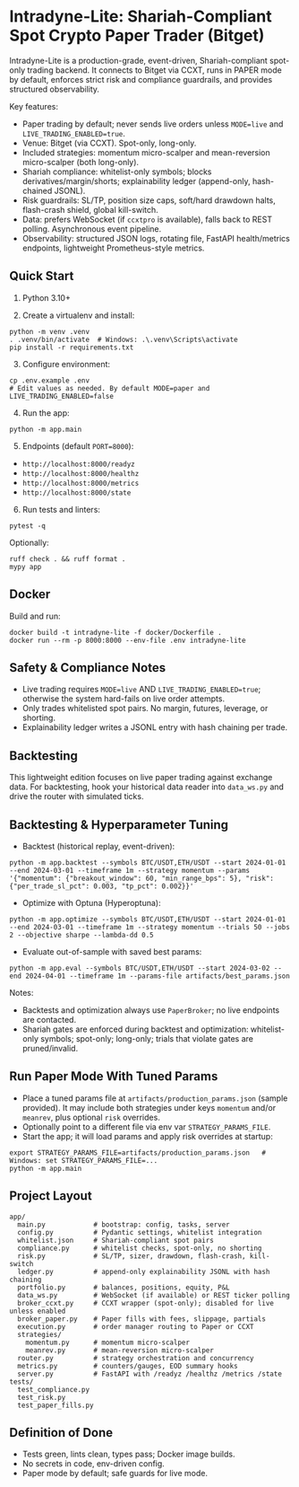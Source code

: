 # Intradyne-Lite: Shariah-Compliant Spot Crypto Paper Trader (Bitget)

Intradyne-Lite is a production-grade, event-driven, Shariah-compliant spot-only trading backend. It connects to Bitget via CCXT, runs in PAPER mode by default, enforces strict risk and compliance guardrails, and provides structured observability.

Key features:

- Paper trading by default; never sends live orders unless `MODE=live` and `LIVE_TRADING_ENABLED=true`.
- Venue: Bitget (via CCXT). Spot-only, long-only.
- Included strategies: momentum micro-scalper and mean-reversion micro-scalper (both long-only).
- Shariah compliance: whitelist-only symbols; blocks derivatives/margin/shorts; explainability ledger (append-only, hash-chained JSONL).
- Risk guardrails: SL/TP, position size caps, soft/hard drawdown halts, flash-crash shield, global kill-switch.
- Data: prefers WebSocket (if `ccxtpro` is available), falls back to REST polling. Asynchronous event pipeline.
- Observability: structured JSON logs, rotating file, FastAPI health/metrics endpoints, lightweight Prometheus-style metrics.

## Quick Start

1) Python 3.10+

2) Create a virtualenv and install:

```
python -m venv .venv
. .venv/bin/activate  # Windows: .\.venv\Scripts\activate
pip install -r requirements.txt
```

3) Configure environment:

```
cp .env.example .env
# Edit values as needed. By default MODE=paper and LIVE_TRADING_ENABLED=false
```

4) Run the app:

```
python -m app.main
```

5) Endpoints (default `PORT=8000`):

- `http://localhost:8000/readyz`
- `http://localhost:8000/healthz`
- `http://localhost:8000/metrics`
- `http://localhost:8000/state`

6) Run tests and linters:

```
pytest -q
```

Optionally:

```
ruff check . && ruff format .
mypy app
```

## Docker

Build and run:

```
docker build -t intradyne-lite -f docker/Dockerfile .
docker run --rm -p 8000:8000 --env-file .env intradyne-lite
```

## Safety & Compliance Notes

- Live trading requires `MODE=live` AND `LIVE_TRADING_ENABLED=true`; otherwise the system hard-fails on live order attempts.
- Only trades whitelisted spot pairs. No margin, futures, leverage, or shorting.
- Explainability ledger writes a JSONL entry with hash chaining per trade.

## Backtesting

This lightweight edition focuses on live paper trading against exchange data. For backtesting, hook your historical data reader into `data_ws.py` and drive the router with simulated ticks.

## Backtesting & Hyperparameter Tuning

- Backtest (historical replay, event-driven):

```
python -m app.backtest --symbols BTC/USDT,ETH/USDT --start 2024-01-01 --end 2024-03-01 --timeframe 1m --strategy momentum --params '{"momentum": {"breakout_window": 60, "min_range_bps": 5}, "risk": {"per_trade_sl_pct": 0.003, "tp_pct": 0.002}}'
```

- Optimize with Optuna (Hyperoptuna):

```
python -m app.optimize --symbols BTC/USDT,ETH/USDT --start 2024-01-01 --end 2024-03-01 --timeframe 1m --strategy momentum --trials 50 --jobs 2 --objective sharpe --lambda-dd 0.5
```

- Evaluate out-of-sample with saved best params:

```
python -m app.eval --symbols BTC/USDT,ETH/USDT --start 2024-03-02 --end 2024-04-01 --timeframe 1m --params-file artifacts/best_params.json
```

Notes:
- Backtests and optimization always use `PaperBroker`; no live endpoints are contacted.
- Shariah gates are enforced during backtest and optimization: whitelist-only symbols; spot-only; long-only; trials that violate gates are pruned/invalid.

## Run Paper Mode With Tuned Params

- Place a tuned params file at `artifacts/production_params.json` (sample provided). It may include both strategies under keys `momentum` and/or `meanrev`, plus optional `risk` overrides.
- Optionally point to a different file via env var `STRATEGY_PARAMS_FILE`.
- Start the app; it will load params and apply risk overrides at startup:

```
export STRATEGY_PARAMS_FILE=artifacts/production_params.json   # Windows: set STRATEGY_PARAMS_FILE=...
python -m app.main
```


## Project Layout

```
app/
  main.py            # bootstrap: config, tasks, server
  config.py          # Pydantic settings, whitelist integration
  whitelist.json     # Shariah-compliant spot pairs
  compliance.py      # whitelist checks, spot-only, no shorting
  risk.py            # SL/TP, sizer, drawdown, flash-crash, kill-switch
  ledger.py          # append-only explainability JSONL with hash chaining
  portfolio.py       # balances, positions, equity, P&L
  data_ws.py         # WebSocket (if available) or REST ticker polling
  broker_ccxt.py     # CCXT wrapper (spot-only); disabled for live unless enabled
  broker_paper.py    # Paper fills with fees, slippage, partials
  execution.py       # order manager routing to Paper or CCXT
  strategies/
    momentum.py      # momentum micro-scalper
    meanrev.py       # mean-reversion micro-scalper
  router.py          # strategy orchestration and concurrency
  metrics.py         # counters/gauges, EOD summary hooks
  server.py          # FastAPI with /readyz /healthz /metrics /state
tests/
  test_compliance.py
  test_risk.py
  test_paper_fills.py
```

## Definition of Done

- Tests green, lints clean, types pass; Docker image builds.
- No secrets in code, env-driven config.
- Paper mode by default; safe guards for live mode.
